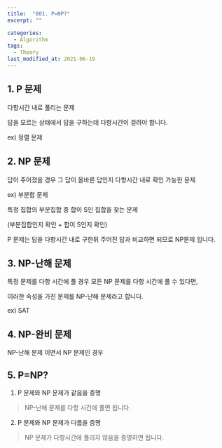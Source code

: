 ```yaml
---
title:  "001. P=NP?"
excerpt: ""

categories:
  - Algorithm
tags:
  - Theory
last_modified_at: 2021-06-19
---
```





## 1. P 문제

다항시간 내로 풀리는 문제

답을 모르는 상태에서 답을 구하는데 다항시간이 걸려야 합니다.

ex) 정렬 문제



## 2. NP 문제

답이 주어졌을 경우 그 답이 올바른 답인지 다항시간 내로 확인 가능한 문제

ex) 부분합 문제

특정 집합의 부분집합 중 합이 S인 집합을 찾는 문제 

(부분집합인지 확인 + 합이 S인지 확인)



P 문제는 답을 다항시간 내로 구한뒤 주어진 답과 비교하면 되므로 NP문제 입니다.



## 3. NP-난해 문제

특정 문제를 다항 시간에 풀 경우 모든 NP 문제를 다항 시간에 풀 수 있다면,

이러한 속성을 가진 문제를 NP-난해 문제라고 합니다.

ex) SAT



## 4. NP-완비 문제

NP-난해 문제 이면서 NP 문제인 경우



## 5. P=NP?



1) P 문제와 NP 문제가 같음을 증명

> NP-난해 문제를 다항 시간에 풀면 됩니다.



2) P 문제와 NP 문제가 다름을 증명

> NP 문제가 다항시간에 풀리지 않음을 증명하면 됩니다.

